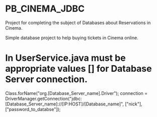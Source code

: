 # PB_CINEMA_JDBC
Project for completing the subject of Databases about Reservations in Cinema.


Simple database project to help buying tickets in Cinema online.

# In UserService.java must be appropriate values [] for Database Server connection.

Class.forName("org.[Database_Server_name].Driver");
        connection = DriverManager.getConnection("jdbc:[Database_Server_name]://[IP:HOST]/[Database_name]",
                ["nick"], ["password_to_databse"]);

